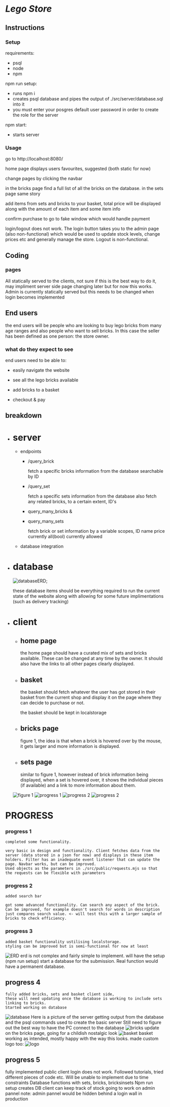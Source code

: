 # _Lego Store_

## Instructions

### Setup

requirements:

- psql
- node
- npm

npm run setup:

- runs npm i
- creates psql database and pipes the output of ./src/server/database.sql into it
- you must enter your posgres default user password in order to create the role for the server

npm start:

- starts server

### Usage

go to http://localhost:8080/

home page displays users favourites, suggested (both static for now)

change pages by clicking the navbar

in the bricks page find a full list of all the bricks on the database. 
in the sets page same story

add items from sets and bricks to your basket, total price will be displayed along with the amount of each item and some item info

confirm purchase to go to fake window which would handle payment

login/logout does not work. The login button takes you to the admin page (also non-functional) which would be used to update stock levels, change prices etc and generally manage the store. Logout is non-functional.

## Coding

### pages

All statically served to the clients, not sure if this is the best way to do it, may impliment server side page changing later but for now this works.
Admin is currently statically served but this needs to be changed when login becomes implemented

## End users

the end users will be people who are looking to buy lego bricks from many age ranges and also people who want to sell bricks. In this case the seller has been defined as one person: the store owner.

### what do they expect to see

end users need to be able to:

- easily navigate the website

- see all the lego bricks available

- add bricks to a basket

- checkout & pay

## breakdown

- # server

  - endpoints
    - /query_brick

      fetch a specific bricks information from the database searchable by ID

    - /query_set

      fetch a specific sets information from the database
      also fetch any related bricks, to a certain extent, ID's

    - query_many_bricks &
    - query_many_sets

      fetch brick or set information by a variable scopes, ID name price currently all(bool) currently allowed

   - database integration

- # database

  ![databaseERD](./img/database1.png);

  these database items should be everything required to run the current state of the website
  along with allowing for some future implimentations (such as delivery tracking)

<!-- ERD NEEDED -->

- # client
  - ## home page

    the home page should have a curated mix of sets and bricks available. These can be changed at any time by the owner.
    It should also have the links to all other pages clearly displayed.

  - ## basket

    the basket should fetch whatever the user has got stored in their basket from the current shop and display it on the page where they can decide to purchase or not.

    the basket should be kept in localstorage

  - ## bricks page

    figure 1, the idea is that when a brick is hovered over by the mouse, it gets larger and more information is displayed.

  - ## sets page

    similar to figure 1, however instead of brick information being displayed, when a set is hovered over,
    it shows the individual pieces (if available) and a link to more information about them.

  ![figure 1](img/LegoStore.png)
  ![progress 1](./img/brickspage.png)
  ![progress 2](./img/searchBar1.png)
  ![progress 2](./img/searchBar2.png)


# PROGRESS

  ### progress 1
    
    completed some functionality.

    very basic in design and functionality. Client fetches data from the server (data stored in a json for now) and displays in these item holders. Filter has an inadequate event listener that can update the page. Navbar works, but can be improved.
    Used objects as the parameters in ./src/public/requests.mjs so that the requests can be flexible with parameters

  ### progress 2

    added search bar

    got some advanced functionality. Can search any aspect of the brick. Can be improved, for example doesn't search for words in description just compares search value. <- will test this with a larger sample of bricks to check efficiency.

  ### progress 3

    added basket functionality ustilising localstorage.
    styling can be improved but is semi-functional for now at least
  ![ERD](./img/erd.png)
    erd is not complex and fairly simple to implement.
    will have the setup (npm run setup) start a database for the submission. Real function would have a permanent database.

## progress 4

    fully added bricks, sets and basket client side,
    these will need updating once the database is working to include sets linking to bricks.
    Started working on database
  ![database](./img/database1.png)
    Here is a picture of the server getting output from the database and the psql commands used to create the basic server
    Still need to figure out the best way to have the PC connect to the database
  ![bricks](./img/brickspage1.png)
    update on the bricks page, going for a childish nostalgic look
  ![basket](./img/basketpage.png)
    basket working as intended, mostly happy with the way this looks.
    made custom logo too:
  ![logo](./src/public/img/logo.gif)

## progress 5

  fully implemented public client
  login does not work. Followed tutorials, tried different pieces of code etc. Will be unable to implement due to time constraints
  Database functions with sets, bricks, bricksinsets
  Npm run setup creates DB
  client can keep track of stock
  going to work on admin pannel 
    note: admin pannel would be hidden behind a login wall in production
